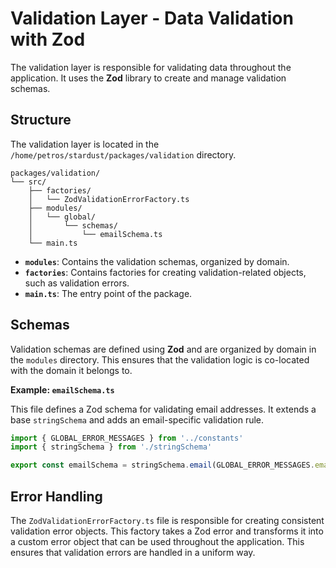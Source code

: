 # Validation Layer - Data Validation with Zod

The validation layer is responsible for validating data throughout the application. It uses the **Zod** library to create and manage validation schemas.

## Structure

The validation layer is located in the `/home/petros/stardust/packages/validation` directory.

```
packages/validation/
└── src/
    ├── factories/
    │   └── ZodValidationErrorFactory.ts
    ├── modules/
    │   └── global/
    │       └── schemas/
    │           └── emailSchema.ts
    └── main.ts
```

- **`modules`**: Contains the validation schemas, organized by domain.
- **`factories`**: Contains factories for creating validation-related objects, such as validation errors.
- **`main.ts`**: The entry point of the package.

## Schemas

Validation schemas are defined using **Zod** and are organized by domain in the `modules` directory. This ensures that the validation logic is co-located with the domain it belongs to.

**Example: `emailSchema.ts`**

This file defines a Zod schema for validating email addresses. It extends a base `stringSchema` and adds an email-specific validation rule.

```typescript
import { GLOBAL_ERROR_MESSAGES } from '../constants'
import { stringSchema } from './stringSchema'

export const emailSchema = stringSchema.email(GLOBAL_ERROR_MESSAGES.email.regex)
```

## Error Handling

The `ZodValidationErrorFactory.ts` file is responsible for creating consistent validation error objects. This factory takes a Zod error and transforms it into a custom error object that can be used throughout the application. This ensures that validation errors are handled in a uniform way.